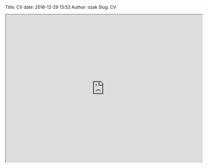 Title: CV
date: 2016-12-29 13:53
Author: ozak
Slug: CV

<iframe src="https://drive.google.com/file/d/1t0rPdV67OSxxubrCjiBDkbho52dbTzko/preview" width="640" height="480"></iframe>

